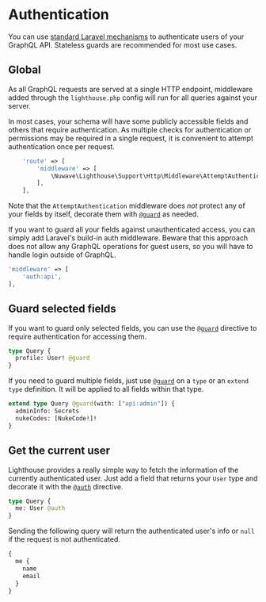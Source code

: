 # Authentication

You can use [standard Laravel mechanisms](https://laravel.com/docs/authentication)
to authenticate users of your GraphQL API. Stateless guards are recommended for most use cases.

## Global

As all GraphQL requests are served at a single HTTP endpoint, middleware added
through the `lighthouse.php` config will run for all queries against your server.

In most cases, your schema will have some publicly accessible fields and others
that require authentication. As multiple checks for authentication or permissions may be
required in a single request, it is convenient to attempt authentication once per request.

```php
    'route' => [
        'middleware' => [
            \Nuwave\Lighthouse\Support\Http\Middleware\AttemptAuthentication::class . ':api',
        ],
    ],
```

Note that the `AttemptAuthentication` middleware does _not_ protect any of your fields
by itself, decorate them with [`@guard`](../api-reference/directives.md#guard) as needed.

If you want to guard all your fields against unauthenticated access, you can simply add
Laravel's build-in auth middleware. Beware that this approach does not allow any GraphQL
operations for guest users, so you will have to handle login outside of GraphQL.

```php
'middleware' => [
    'auth:api',
],
```

## Guard selected fields

If you want to guard only selected fields, you can use the [`@guard`](../api-reference/directives.md#guard)
directive to require authentication for accessing them.

```graphql
type Query {
  profile: User! @guard
}
```

If you need to guard multiple fields, just use [`@guard`](../api-reference/directives.md#guard)
on a `type` or an `extend type` definition. It will be applied to all fields within that type.

```graphql
extend type Query @guard(with: ["api:admin"]) {
  adminInfo: Secrets
  nukeCodes: [NukeCode!]!
}
```

## Get the current user

Lighthouse provides a really simple way to fetch the information of the currently authenticated user.
Just add a field that returns your `User` type and decorate it with the [`@auth`](../api-reference/directives.md#auth) directive.

```graphql
type Query {
  me: User @auth
}
```

Sending the following query will return the authenticated user's info
or `null` if the request is not authenticated.

```graphql
{
  me {
    name
    email
  }
}
```
